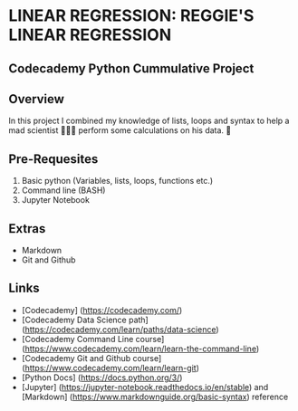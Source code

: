 # LINEAR REGRESSION: REGGIE'S LINEAR REGRESSION
## Codecademy Python Cummulative Project

## Overview

In this project I combined my knowledge of lists, loops and syntax to help a mad scientist 👨🏿‍🔬 perform some calculations on his data. :microscope:

## Pre-Requesites
1. Basic python (Variables, lists, loops, functions etc.)
2. Command line (BASH)
3. Jupyter Notebook

## Extras
* Markdown
* Git and Github

## Links
* [Codecademy] (https://codecademy.com/)
* [Codecademy Data Science path] (https://codecademy.com/learn/paths/data-science)
* [Codecademy Command Line course] (https://www.codecademy.com/learn/learn-the-command-line)
* [Codecademy Git and Github course] (https://www.codecademy.com/learn/learn-git)
* [Python Docs] (https://docs.python.org/3/)
* [Jupyter] (https://jupyter-notebook.readthedocs.io/en/stable) and [Markdown] (https://www.markdownguide.org/basic-syntax) reference
